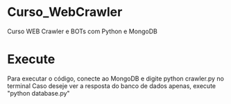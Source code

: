 # Curso_WebCrawler
Curso WEB Crawler e BOTs com Python e MongoDB

# Execute
Para executar o código, conecte ao MongoDB e digite python crawler.py no terminal
Caso deseje ver a resposta do banco de dados apenas, execute "python database.py"
